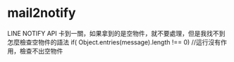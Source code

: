 # mail2notify
LINE NOTIFY API
卡到一關，如果拿到的是空物件，就不要處理，但是我找不到怎麼檢查空物件的語法
if( Object.entries(message).length !== 0) //這行沒有作用，檢查不出空物件
